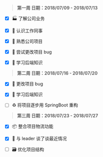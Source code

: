> **第一周  日期：2018/07/09 - 2018/07/13**	       

- [x] :factory: 了解公司业务 
- [x] :construction_worker: 认识工作同事 
- [x] :file_folder: 熟悉公司项目 
- [x] :bug: 尝试更改项目 bug 
- [x] :memo: 学习后端知识 



> **第二周  日期：2018/07/16 - 2018/07/20**

- [x] :bug: 更改项目 bug
- [x] :memo: 学习后端知识 
- [ ] :recycle: 将项目逐步用 SpringBoot 重构 




> **第三周  日期：2018/07/23 - 2018/07/27**

- [x] :package: 整合项目物流功能 
- [x] :busts_in_silhouette: 与 leader 谈了谈最近情况 
- [ ] :card_file_box: 优化项目结构

